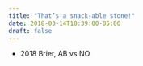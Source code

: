 ```yaml
---
title: "That’s a snack-able stone!"
date: 2018-03-14T10:39:00-05:00
draft: false
---
```

- 2018 Brier, AB vs NO